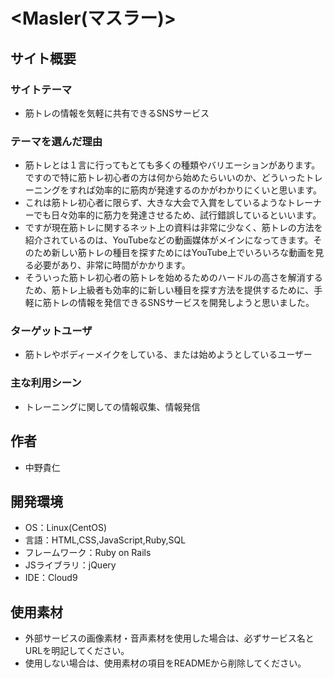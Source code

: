 # <Masler(マスラー)>

## サイト概要
### サイトテーマ
- 筋トレの情報を気軽に共有できるSNSサービス

### テーマを選んだ理由
- 筋トレとは１言に行ってもとても多くの種類やバリエーションがあります。ですので特に筋トレ初心者の方は何から始めたらいいのか、どういったトレーニングをすれば効率的に筋肉が発達するのかがわかりにくいと思います。
- これは筋トレ初心者に限らず、大きな大会で入賞をしているようなトレーナーでも日々効率的に筋力を発達させるため、試行錯誤しているといいます。
- ですが現在筋トレに関するネット上の資料は非常に少なく、筋トレの方法を紹介されているのは、YouTubeなどの動画媒体がメインになってきます。そのため新しい筋トレの種目を探すためにはYouTube上でいろいろな動画を見る必要があり、非常に時間がかかります。
- そういった筋トレ初心者の筋トレを始めるためのハードルの高さを解消するため、筋トレ上級者も効率的に新しい種目を探す方法を提供するために、手軽に筋トレの情報を発信できるSNSサービスを開発しようと思いました。

### ターゲットユーザ
- 筋トレやボディーメイクをしている、または始めようとしているユーザー

### 主な利用シーン
- トレーニングに関しての情報収集、情報発信

## 作者
- 中野貴仁

## 開発環境
- OS：Linux(CentOS)
- 言語：HTML,CSS,JavaScript,Ruby,SQL
- フレームワーク：Ruby on Rails
- JSライブラリ：jQuery
- IDE：Cloud9

## 使用素材
- 外部サービスの画像素材・音声素材を使用した場合は、必ずサービス名とURLを明記してください。
- 使用しない場合は、使用素材の項目をREADMEから削除してください。